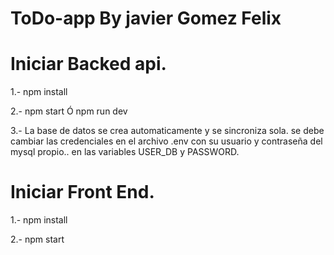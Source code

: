 # ToDo-app By javier Gomez Felix
# Iniciar Backed api.


  1.-  npm install
  
  2.- npm start  Ó  npm run dev
  
  3.- La base de datos se crea automaticamente y se sincroniza sola.
  se debe cambiar las credenciales  en el archivo  .env con su usuario y contraseña del mysql propio..
  en las variables USER_DB y PASSWORD.
  

# Iniciar Front End.

  1.- npm install
  
  2.- npm start
